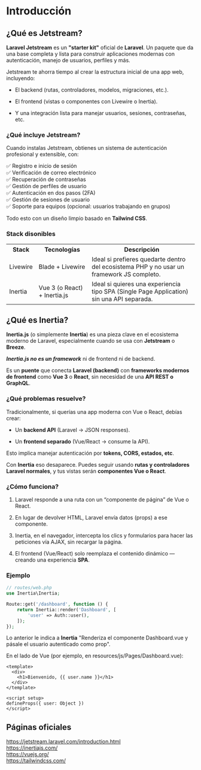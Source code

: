 # Introducción

## ¿Qué es Jetstream?  

**Laravel Jetstream** es un **"starter kit"** oficial de **Laravel**.  Un paquete que da una base completa y lista para construir aplicaciones modernas con autenticación, manejo de usuarios, perfiles y más.

Jetstream te ahorra tiempo al crear la estructura inicial de una app web, incluyendo:  

* El backend (rutas, controladores, modelos, migraciones, etc.).

* El frontend (vistas o componentes con Livewire o Inertia).

* Y una integración lista para manejar usuarios, sesiones, contraseñas, etc.

### ¿Qué incluye Jetstream?

Cuando instalas Jetstream, obtienes un sistema de autenticación profesional y extensible, con: 

✅ Registro e inicio de sesión  
✅ Verificación de correo electrónico  
✅ Recuperación de contraseñas  
✅ Gestión de perfiles de usuario  
✅ Autenticación en dos pasos (2FA)  
✅ Gestión de sesiones de usuario  
✅ Soporte para equipos (opcional: usuarios trabajando en grupos)  

Todo esto con un diseño limpio basado en **Tailwind CSS**.

### Stack disonibles

<table>
  <tr>
    <th>Stack</th>
    <th>Tecnologías</th>
    <th>Descripción</th>
  </tr>
  <tr>
    <td>Livewire</td>
    <td>Blade + Livewire</td>
    <td>Ideal si prefieres quedarte dentro del ecosistema PHP y no usar un framework JS completo.</td>
  </tr>
  <tr>
    <td>Inertia</td>
    <td>Vue 3 (o React) + Inertia.js</td>
    <td>Ideal si quieres una experiencia tipo SPA (Single Page Application) sin una API separada.</td>
  </tr>
</table>

## ¿Qué es Inertia?

**Inertia.js** (o simplemente **Inertia**) es una pieza clave en el ecosistema moderno de Laravel, especialmente cuando se usa con **Jetstream** o **Breeze**.

***Inertia.js no es un framework*** ni de frontend ni de backend.  

Es un **puente** que conecta **Laravel (backend)** con **frameworks modernos de frontend** como **Vue 3** o **React**, sin necesidad de una **API REST o GraphQL**.

### ¿Qué problemas resuelve?

Tradicionalmente, si querías una app moderna con Vue o React, debías crear:

* Un **backend API** (Laravel → JSON responses).

* Un **frontend separado** (Vue/React → consume la API).

Esto implica manejar autenticación por **tokens, CORS, estados, etc**.

Con **Inertia** eso desaparece. Puedes seguir usando **rutas y controladores Laravel normales**, y tus vistas serán **componentes Vue o React**.

### ¿Cómo funciona?

1. Laravel responde a una ruta con un “componente de página” de Vue o React.

2. En lugar de devolver HTML, Laravel envía datos (props) a ese componente.

3. Inertia, en el navegador, intercepta los clics y formularios para hacer las peticiones vía AJAX, sin recargar la página.

4. El frontend (Vue/React) solo reemplaza el contenido dinámico — creando una experiencia **SPA**.

### Ejemplo

```php
// routes/web.php
use Inertia\Inertia;

Route::get('/dashboard', function () {
    return Inertia::render('Dashboard', [
        'user' => Auth::user(),
    ]);
});
```

Lo anterior le indica a **Inertia** "Renderiza el componente Dashboard.vue y pásale el usuario autenticado como prop".  

En el lado de Vue (por ejemplo, en resources/js/Pages/Dashboard.vue):

```vue
<template>
  <div>
    <h1>Bienvenido, {{ user.name }}</h1>
  </div>
</template>

<script setup>
defineProps({ user: Object })
</script>
```

## Páginas oficiales
https://jetstream.laravel.com/introduction.html  
https://inertiajs.com/  
https://vuejs.org/  
https://tailwindcss.com/  
